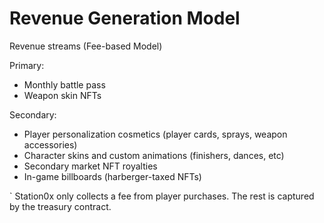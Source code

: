 # Revenue Generation Model



Revenue streams (Fee-based Model)

Primary:&#x20;

* Monthly battle pass&#x20;
* Weapon skin NFTs

Secondary:

* Player personalization cosmetics (player cards, sprays, weapon accessories)
* Character skins and custom animations (finishers, dances, etc)
* Secondary market NFT royalties&#x20;
* In-game billboards (harberger-taxed NFTs)&#x20;





\` Station0x only collects a fee from player purchases. The rest is captured by the treasury contract.
